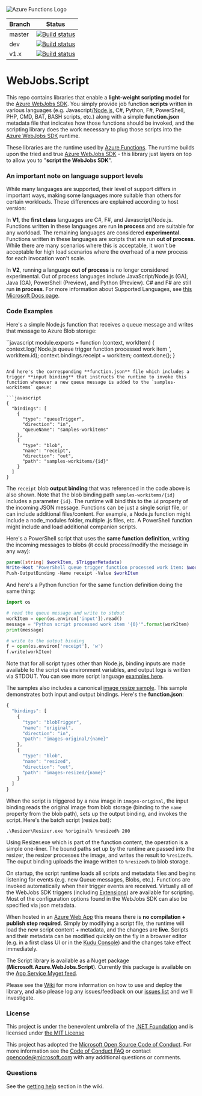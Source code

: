 ![Azure Functions Logo](https://raw.githubusercontent.com/Azure/azure-functions-cli/master/src/Azure.Functions.Cli/npm/assets/azure-functions-logo-color-raster.png)

|Branch|Status|
|---|---|
|master|[![Build status](https://ci.appveyor.com/api/projects/status/a6j46j1tawdfs3js?svg=true&branch=master)](https://ci.appveyor.com/project/appsvc/azure-webjobs-sdk-script-y8o14?branch=master)|
|dev|[![Build status](https://ci.appveyor.com/api/projects/status/a6j46j1tawdfs3js?svg=true&branch=dev)](https://ci.appveyor.com/project/appsvc/azure-webjobs-sdk-script-y8o14?branch=dev)|
|v1.x|[![Build status](https://ci.appveyor.com/api/projects/status/a6j46j1tawdfs3js?svg=true&branch=v1.x)](https://ci.appveyor.com/project/appsvc/azure-webjobs-sdk-script-y8o14?branch=v1.x)|

WebJobs.Script
===

This repo contains libraries that enable a **light-weight scripting model** for the [Azure WebJobs SDK](http://github.com/Azure/azure-webjobs-sdk). You simply provide job function **scripts** written in various languages (e.g. Javascript/[Node.js](http://nodejs.org), C#, Python, F#, PowerShell, PHP, CMD, BAT, BASH scripts, etc.) along with a simple **function.json** metadata file that indicates how those functions should be invoked, and the scripting library does the work necessary to plug those scripts into the [Azure WebJobs SDK](https://github.com/Azure/azure-webjobs-sdk) runtime.

These libraries are the runtime used by [Azure Functions](https://azure.microsoft.com/en-us/services/functions/). The runtime builds upon the tried and true [Azure WebJobs SDK](https://github.com/Azure/azure-webjobs-sdk) - this library just layers on top to allow you to "**script the WebJobs SDK**".

### An important note on language support levels

While many languages are supported, their level of support differs in important ways, making some languages more suitable than others for certain workloads. These differences are explained according to host version:

In **V1**, the **first class** languages are C#, F#, and Javascript/Node.js. Functions written in these languages are run **in process** and are suitable for any workload. The remaining languages are considered **experimental**. Functions written in these languages are scripts that are run **out of process**. While there are many scenarios where this is acceptable, it won't be acceptable for high load scenarios where the overhead of a new process for each invocation won't scale.

In **V2**, running a language **out of process** is no longer considered experimental. Out of process languages include JavaScript/Node.js (GA), Java (GA), PowerShell (Preview), and Python (Preview). C# and F# are still run **in process**. For more information about Supported Languages, see [this Microsoft Docs page](https://docs.microsoft.com/azure/azure-functions/supported-languages).

### Code Examples

Here's a simple Node.js function that receives a queue message and writes that message to Azure Blob storage:

``javascript
module.exports = function (context, workItem) {
    context.log('Node.js queue trigger function processed work item ', workItem.id);
    context.bindings.receipt = workItem;
    context.done();
}
```

And here's the corresponding **function.json** file which includes a trigger **input binding** that instructs the runtime to invoke this function whenever a new queue message is added to the `samples-workitems` queue:

```javascript
{
  "bindings": [
    {
      "type": "queueTrigger",
      "direction": "in",
      "queueName": "samples-workitems"
    },
    {
      "type": "blob",
      "name": "receipt",
      "direction": "out",
      "path": "samples-workitems/{id}"
    }
  ]
}
```

The `receipt` blob **output binding** that was referenced in the code above is also shown. Note that the blob binding path `samples-workitems/{id}` includes a parameter `{id}`. The runtime will bind this to the `id` property of the incoming JSON message. Functions can be just a single script file, or can include additional files/content. For example, a Node.js function might include a node_modules folder, multiple .js files, etc. A PowerShell function might include and load additional companion scripts.

Here's a PowerShell script that uses the **same function definition**, writing the incoming messages to blobs (it could process/modify the message in any way):

```powershell
param([string] $workItem, $TriggerMetadata)
Write-Host "PowerShell queue trigger function processed work item: $workItem"
Push-OutputBinding -Name receipt -Value $workItem
```

And here's a Python function for the same function definition doing the same thing:

```python
import os

# read the queue message and write to stdout
workItem = open(os.environ['input']).read()
message = "Python script processed work item '{0}'".format(workItem)
print(message)

# write to the output binding
f = open(os.environ['receipt'], 'w')
f.write(workItem)
```

Note that for all script types other than Node.js, binding inputs are made available to the script via environment variables, and output logs is written via STDOUT. You can see more script language [examples here](http://github.com/Azure/azure-webjobs-sdk-script/tree/master/sample).

The samples also includes a canonical [image resize sample](http://github.com/Azure/azure-webjobs-sdk-script/tree/master/sample/ResizeImage). This sample demonstrates both input and output bindings. Here's the **function.json**:

```javascript
{
  "bindings": [
    {
      "type": "blobTrigger",
      "name": "original",
      "direction": "in",
      "path": "images-original/{name}"
    },
    {
      "type": "blob",
      "name": "resized",
      "direction": "out",
      "path": "images-resized/{name}"
    }
  ]
}
```

When the script is triggered by a new image in `images-original`, the input binding reads the original image from blob storage (binding to the `name` property from the blob path), sets up the output binding, and invokes the script. Here's the batch script (resize.bat):

```batch
.\Resizer\Resizer.exe %original% %resized% 200
```

Using Resizer.exe which is part of the function content, the operation is a simple one-liner. The bound paths set up by the runtime are passed into the resizer, the resizer processes the image, and writes the result to `%resized%`. The ouput binding uploads the image written to `%resized%` to blob storage.

On startup, the script runtime loads all scripts and metadata files and begins listening for events (e.g. new Queue messages, Blobs, etc.). Functions are invoked automatically when their trigger events are received. Virtually all of the WebJobs SDK triggers (including [Extensions](http://github.com/Azure/azure-webjobs-sdk-extensions)) are available for scripting. Most of the configuration options found in the WebJobs SDK can also be specified via json metadata.

When hosted in an [Azure Web App](http://azure.microsoft.com/en-us/services/app-service/web/) this means there is **no compilation + publish step required**. Simply by modifying a script file, the runtime will load the new script content + metadata, and the changes are **live**. Scripts and their metadata can be modified quickly on the fly in a browser editor (e.g. in a first class UI or in the [Kudu Console](http://github.com/projectkudu/kudu/wiki/Kudu-console)) and the changes take effect immediately.

The Script library is available as a Nuget package (**Microsoft.Azure.WebJobs.Script**). Currently this package is available on the [App Service Myget feed](http://github.com/Azure/azure-webjobs-sdk/wiki/%22Nightly%22-Builds).

Please see the [Wiki](https://github.com/Azure/azure-webjobs-sdk-script/wiki) for more information on how to use and deploy the library, and also please log any issues/feedback on our [issues list](https://github.com/Azure/azure-webjobs-sdk-script/issues) and we'll investigate.

### License

This project is under the benevolent umbrella of the [.NET Foundation](http://www.dotnetfoundation.org/) and is licensed under [the MIT License](LICENSE.txt)

This project has adopted the [Microsoft Open Source Code of Conduct](https://opensource.microsoft.com/codeofconduct/). For more information see the [Code of Conduct FAQ](https://opensource.microsoft.com/codeofconduct/faq/) or contact [opencode@microsoft.com](mailto:opencode@microsoft.com) with any additional questions or comments.

### Questions

See the [getting help](https://github.com/Azure/azure-webjobs-sdk-script/wiki#getting-help) section in the wiki.
